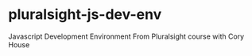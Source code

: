 # pluralsight-js-dev-env
Javascript Development Environment From Pluralsight  course with Cory House

